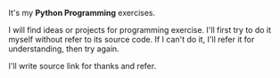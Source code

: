 It's my **Python Programming** exercises.

I will find ideas or projects for programming exercise. I'll first try to do it myself without refer to its source code. If I can't do it, I'll refer it for understanding, then try again.

I'll write source link for thanks and refer.


